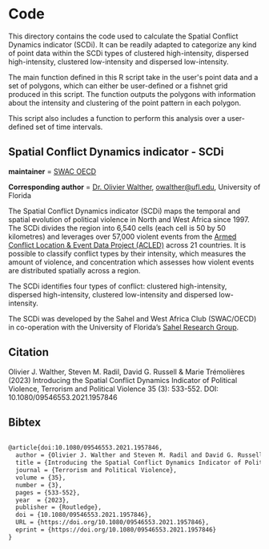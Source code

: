 # Code
This directory contains the code used to calculate the Spatial Conflict Dynamics indicator (SCDi). It can be readily adapted to categorize any kind of point data within the SCDi types of clustered high-intensity, dispersed high-intensity, clustered low-intensity and dispersed low-intensity.

The main function defined in this R script take in the user's point data and a set of polygons, which can either be user-defined or a fishnet grid produced in this script. The function outputs the polygons with information about the intensity and clustering of the point pattern in each polygon.

This script also includes a function to perform this analysis over a user-defined set of  time intervals.

## Spatial Conflict Dynamics indicator - SCDi

__maintainer__ = [SWAC OECD](https://www.oecd.org/swac/)

__Corresponding author__ = [Dr. Olivier Walther](https://geog.ufl.edu/faculty/walther/), owalther@ufl.edu, University of Florida

The Spatial Conflict Dynamics indicator (SCDi) maps the temporal and spatial evolution of political 
violence in North and West Africa since 1997. The SCDi divides the region into 6,540 cells 
(each cell is 50 by 50 kilometres) and leverages over 57,000 violent events from the 
[Armed Conflict Location & Event Data Project (ACLED)](https://acleddata.com/data-export-tool/) 
across 21 countries. It is possible to classify conflict types by their intensity, 
which measures the amount of violence, and concentration which assesses 
how violent events are distributed spatially across a region.

The SCDi identifies four types of conflict: clustered high-intensity, 
dispersed high-intensity, clustered low-intensity and dispersed low-intensity.

The SCDi was developed by the Sahel and West Africa Club (SWAC/OECD) 
in co-operation with the University of Florida’s [Sahel Research Group](https://sahelresearch.africa.ufl.edu).


## Citation
Olivier J. Walther, Steven M. Radil, David G. Russell & Marie Trémolières (2023)
Introducing the Spatial Conflict Dynamics Indicator of Political Violence,
Terrorism and Political Violence 35 (3): 533-552. DOI: 10.1080/09546553.2021.1957846

## Bibtex

```tex

@article{doi:10.1080/09546553.2021.1957846,
  author = {Olivier J. Walther and Steven M. Radil and David G. Russell and Marie Trémolières},
  title = {Introducing the Spatial Conflict Dynamics Indicator of Political Violence},
  journal = {Terrorism and Political Violence},
  volume = {35},
  number = {3},
  pages = {533-552},
  year  = {2023},
  publisher = {Routledge},
  doi = {10.1080/09546553.2021.1957846},
  URL = {https://doi.org/10.1080/09546553.2021.1957846},
  eprint = {https://doi.org/10.1080/09546553.2021.1957846}
}
```
